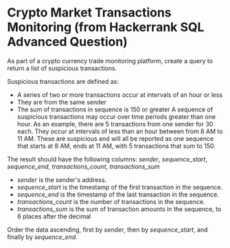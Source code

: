 
# Crypto Market Transactions Monitoring (from Hackerrank SQL Advanced Question)

As part of a crypto currency trade monitoring platform, create a query to return a list of suspicious transactions.

Suspicious transactions are defined as:

- A series of two or more transactions occur at intervals of an hour or less
- They are from the same sender
- The sum of transactions in sequence is 150 or greater
A sequence of suspicious transactions may occur over time periods greater than one hour. As an example, there are 5 transactions from one sender for 30 each. They occur at intervals of less than an hour between from 8 AM to 11 AM. These are suspicious and will all be reported as one sequence that starts at 8 AM, ends at 11 AM, with 5 transactions that sum to 150.

The result should have the following columns: _sender_, _sequence_start_, _sequence_end_, _transactions_count_, _transactions_sum_

- _sender_ is the sender's address.
- _sequence_start_ is the timestamp of the first transaction in the sequence.
- _sequence_end_ is the timestamp of the last transaction in the sequence.
- _transactions_count_ is the number of transactions in the sequence.
- _transactions_sum_ is the sum of transaction amounts in the sequence, to 6 places after the decimal

Order the data ascending, first by _sender_, then by _sequence_start_, and finally by _sequence_end_.






